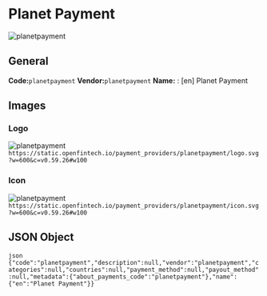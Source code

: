 # Planet Payment 
![planetpayment](https://static.openfintech.io/payment_providers/planetpayment/logo.svg?w=600&c=v0.59.26#w100) 
## General 
**Code:**`planetpayment` 
**Vendor:**`planetpayment` 
**Name:** 
:	[en] Planet Payment 
## Images 
### Logo 
![planetpayment](https://static.openfintech.io/payment_providers/planetpayment/logo.svg?w=600&c=v0.59.26#w100) 
``` https://static.openfintech.io/payment_providers/planetpayment/logo.svg?w=600&c=v0.59.26#w100 ``` 
### Icon 
![planetpayment](https://static.openfintech.io/payment_providers/planetpayment/icon.svg?w=600&c=v0.59.26#w100) 
``` https://static.openfintech.io/payment_providers/planetpayment/icon.svg?w=600&c=v0.59.26#w100 ``` 
## JSON Object 
```json {"code":"planetpayment","description":null,"vendor":"planetpayment","categories":null,"countries":null,"payment_method":null,"payout_method":null,"metadata":{"about_payments_code":"planetpayment"},"name":{"en":"Planet Payment"}} ``` 
